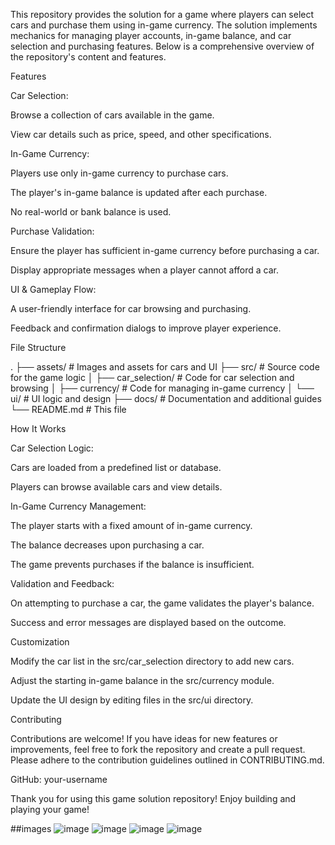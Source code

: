 This repository provides the solution for a game where players can select cars and purchase them using in-game currency. The solution implements mechanics for managing player accounts, in-game balance, and car selection and purchasing features. Below is a comprehensive overview of the repository's content and features.

Features

Car Selection:

Browse a collection of cars available in the game.

View car details such as price, speed, and other specifications.

In-Game Currency:

Players use only in-game currency to purchase cars.

The player's in-game balance is updated after each purchase.

No real-world or bank balance is used.

Purchase Validation:

Ensure the player has sufficient in-game currency before purchasing a car.

Display appropriate messages when a player cannot afford a car.

UI & Gameplay Flow:

A user-friendly interface for car browsing and purchasing.

Feedback and confirmation dialogs to improve player experience.


File Structure

.
├── assets/             # Images and assets for cars and UI
├── src/                # Source code for the game logic
│   ├── car_selection/  # Code for car selection and browsing
│   ├── currency/       # Code for managing in-game currency
│   └── ui/             # UI logic and design
├── docs/               # Documentation and additional guides
└── README.md           # This file

How It Works

Car Selection Logic:

Cars are loaded from a predefined list or database.

Players can browse available cars and view details.

In-Game Currency Management:

The player starts with a fixed amount of in-game currency.

The balance decreases upon purchasing a car.

The game prevents purchases if the balance is insufficient.

Validation and Feedback:

On attempting to purchase a car, the game validates the player's balance.

Success and error messages are displayed based on the outcome.

Customization

Modify the car list in the src/car_selection directory to add new cars.

Adjust the starting in-game balance in the src/currency module.

Update the UI design by editing files in the src/ui directory.

Contributing

Contributions are welcome! If you have ideas for new features or improvements, feel free to fork the repository and create a pull request. Please adhere to the contribution guidelines outlined in CONTRIBUTING.md.



GitHub: your-username

Thank you for using this game solution repository! Enjoy building and playing your game!

##images
![image](https://github.com/user-attachments/assets/ecefca3d-3029-4b11-9a84-48e1c1e4ac25)
![image](https://github.com/user-attachments/assets/03c470ba-b2f1-494d-bfd2-0af7feff7394)
![image](https://github.com/user-attachments/assets/997b9c83-d338-4e6c-bf2c-e84ccb7d4d43)
![image](https://github.com/user-attachments/assets/654052d2-01bd-4b5f-a94b-ab1cd1ff9592)






